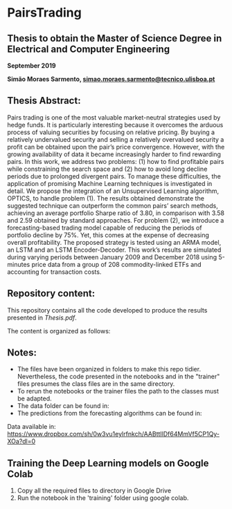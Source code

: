 # PairsTrading

## Thesis to obtain the Master of Science Degree in Electrical and Computer Engineering

**September 2019**

**Simão Moraes Sarmento, simao.moraes.sarmento@tecnico.ulisboa.pt**

## Thesis Abstract:
Pairs trading is one of the most valuable market-neutral strategies used by hedge funds. It is particularly interesting because it overcomes the arduous process of valuing securities by focusing on relative pricing. By buying a relatively undervalued security and selling a relatively overvalued security a profit can be obtained upon the pair’s price convergence. However, with the growing availability of data it became increasingly harder to find rewarding pairs. In this work, we address two problems: (1) how to find profitable pairs while constraining the search space and (2) how to avoid long decline periods due to prolonged divergent pairs. To manage these difficulties, the application of promising Machine Learning techniques is investigated in detail. We propose the integration of an Unsupervised Learning algorithm, OPTICS, to handle problem (1). The results obtained demonstrate the suggested technique can outperform the common pairs’ search methods, achieving an average portfolio Sharpe ratio of 3.80, in comparison with 3.58 and 2.59 obtained by standard approaches. For problem (2), we introduce a forecasting-based trading model capable of reducing the periods of portfolio decline by 75\%. Yet, this comes at the expense of decreasing overall profitability. The proposed strategy is tested using an ARMA model, an LSTM and an LSTM Encoder-Decoder. This work’s results are simulated during varying periods between January 2009 and December 2018 using 5-minutes price data from a group of 208 commodity-linked ETFs and accounting for transaction costs. 

## Repository content:

This repository contains all the code developed to produce the results presented in *Thesis.pdf*.

The content is organized as follows:



## Notes:

- The files have been organized in folders to make this repo tidier. Nevertheless, the code presented in the notebooks and 
in the "trainer" files presumes the class files are in the same directory. 
- To rerun the notebooks or the trainer files the path to the classes must be adapted.
- The data folder can be found in:
- The predictions from the forecasting algorithms can be found in:  
 
Data available in: https://www.dropbox.com/sh/0w3vu1eylrfnkch/AABttIlDf64MmVf5CP1Qy-XOa?dl=0



## Training the Deep Learning models on Google Colab

1. Copy all the required files to directory in Google Drive
2. Run the notebook in the 'training' folder using google colab.

